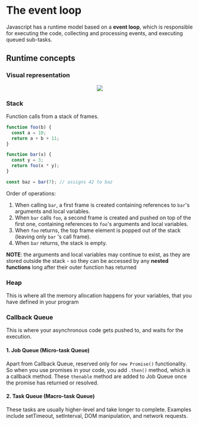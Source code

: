 # The event loop

Javascript has a runtime model based on a **event loop**, which is responsible for executing the code, collecting and processing events, and executing queued sub-tasks.

## Runtime concepts

### Visual representation

<div align="center">
  <img src="https://topdev.vn/blog/wp-content/uploads/2018/12/event-loop-2.png" />
</div>

### Stack

Function calls from a stack of frames.

```js
function foo(b) {
  const a = 10;
  return a + b + 11;
}

function bar(x) {
  const y = 3;
  return foo(x * y);
}

const baz = bar(7); // assigns 42 to baz
```

Order of operations:

1. When calling `bar`, a first frame is created containing references to `bar`'s arguments and local variables.
2. When `bar` calls `foo`, a second frame is created and pushed on top of the first one, containing references to `foo`'s arguments and local variables.
3. When `foo` returns, the top frame element is popped out of the stack (leaving only `bar` 's call frame).
4. When `bar` returns, the stack is empty.

**NOTE**: the arguments and local variables may continue to exist, as they are stored outside the stack - so they can be accessed by any **nested functions** long after their outer function has returned

### Heap

This is where all the memory allocation happens for your variables, that you have defined in your program

### Callback Queue

This is where your asynchronous code gets pushed to, and waits for the execution.

#### 1. Job Queue (Micro-task Queue)

Apart from Callback Queue, reserved only for `new Promise()` functionality. So when you use promises in your code, you add `.then()` method, which is a callback method. These `thenable` method are added to Job Queue once the promise has returned or resolved.

#### 2. Task Queue (Macro-task Queue)

These tasks are usually higher-level and take longer to complete. Examples include setTimeout, setInterval, DOM manipulation, and network requests.
